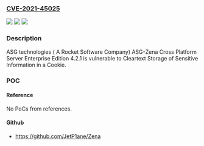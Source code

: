 ### [CVE-2021-45025](https://cve.mitre.org/cgi-bin/cvename.cgi?name=CVE-2021-45025)
![](https://img.shields.io/static/v1?label=Product&message=n%2Fa&color=blue)
![](https://img.shields.io/static/v1?label=Version&message=n%2Fa&color=blue)
![](https://img.shields.io/static/v1?label=Vulnerability&message=n%2Fa&color=brighgreen)

### Description

ASG technologies ( A Rocket Software Company) ASG-Zena Cross Platform Server Enterprise Edition 4.2.1 is vulnerable to Cleartext Storage of Sensitive Information in a Cookie.

### POC

#### Reference
No PoCs from references.

#### Github
- https://github.com/JetP1ane/Zena

